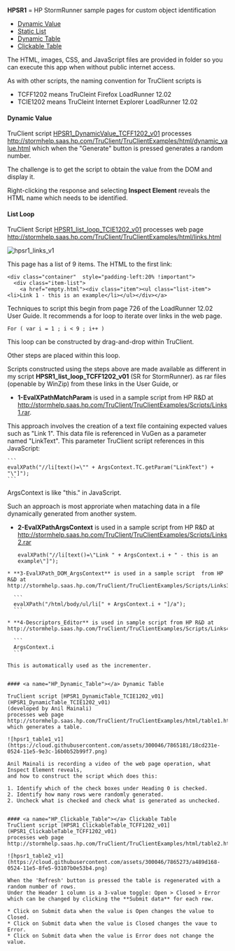 **HPSR1** = HP StormRunner sample pages for custom object identification 

 * <a href="#HP_Dynamic_Value"> Dynamic Value</a>
 * <a href="#HP_List"> Static List</a>
 * <a href="#HP_Dynamic_Table"> Dynamic Table</a>
 * <a href="#HP_Clickable_Table"> Clickable Table</a>

The HTML, images, CSS, and JavaScript files are provided in folder so 
you can execute this app when without public internet access.

As with other scripts, the naming convention for TruClient scripts is

  * TCFF1202 means TruCleint Firefox LoadRunner 12.02
  * TCIE1202 means TruCleint Internet Explorer LoadRunner 12.02

#### <a name="HP_Dynamic_Value"></a> Dynamic Value

TruClient script <a href="HPSR1_DynamicValue_TCFF1202_v01">HPSR1_DynamicValue_TCFF1202_v01</a>
processes http://stormhelp.saas.hp.com/TruClient/TruClientExamples/html/dynamic_value.html
which when the "Generate" button is pressed generates a random number.

The challenge is to get the script to obtain the value from the DOM and display it.

Right-clicking the response and selecting **Inspect Element** reveals the HTML name which needs to be identified.


#### <a name="HP_List"></a> List Loop

TruClient Script 
[HPSR1_list_loop_TCIE1202_v01](HPSR1_list_loop_TCIE1202_v01)
processes web page http://stormhelp.saas.hp.com/TruClient/TruClientExamples/html/links.html

![hpsr1_links_v1](https://cloud.githubusercontent.com/assets/300046/7865417/c62daa14-0525-11e5-97fd-c5ab19bee124.png)

This page has a list of 9 items. The HTML to the first link:

```
<div class="container"  style="padding-left:20% !important">
  <div class="item-list">
    <a href="empty.html"><div class="item"><ul class="list-item"><li>Link 1 - this is an example</li></ul></div></a>
```

Techniques to script this begin from page 726 of the LoadRunner 12.02 User Guide.
It recommends a for loop to iterate over links in the web page.

  ```
  For ( var i = 1 ; i < 9 ; i++ )
  ```

This loop can be constructed by drag-and-drop within TruClient.

Other steps are placed within this loop.

Scripts constructed using the steps above are made available as different 
in my script **HPSR1_list_loop_TCFF1202_v01** (SR for StormRunner).
as rar files (openable by WinZip) from these links in the User Guide, or 

  * **1-EvalXPathMatchParam** is used in a sample script  from HP R&D at
 http://stormhelp.saas.hp.com/TruClient/TruClientExamples/Scripts/Links1.rar.

This approach involves the creation of a text file containing expected values
such as "Link 1". This data file is referenced in VuGen as a parameter named
"LinkText". This parameter TruClient scriipt references in this JavaScript:

    ```
    evalXPath("//li[text()=\"" + ArgsContext.TC.getParam("LinkText") + "\"]");
    ```

ArgsContext is like "this." in JavaScript.

Such an approach is most approriate when mataching data in a file dynamically generated
from another system.


  * **2-EvalXPathArgsContext** is used in a sample script  from HP R&D at
  http://stormhelp.saas.hp.com/TruClient/TruClientExamples/Scripts/Links2.rar
  
    ```
    evalXPath("//li[text()=\"Link " + ArgsContext.i + " - this is an example\"]");
  ```
  * **3-EvalXPath_DOM_ArgsContext** is used in a sample script  from HP R&D at
  http://stormhelp.saas.hp.com/TruClient/TruClientExamples/Scripts/Links3.rar

    ```
    evalXPath("/html/body/ul/li[" + ArgsContext.i + "]/a");
    ```

  * **4-Descriptors_Editor** is used in sample script from HP R&D at
  http://stormhelp.saas.hp.com/TruClient/TruClientExamples/Scripts/Links4.rar

    ```
    ArgsContext.i
    ```

This is automatically used as the incrementer.


#### <a name="HP_Dynamic_Table"></a> Dynamic Table

TruClient script [HPSR1_DynamicTable_TCIE1202_v01](HPSR1_DynamicTable_TCIE1202_v01)
(developed by Anil Mainali)
processes web page http://stormhelp.saas.hp.com/TruClient/TruClientExamples/html/table1.html
which generates a table. 

![hpsr1_table1_v1](https://cloud.githubusercontent.com/assets/300046/7865181/18cd231e-0524-11e5-9e3c-16b0b52b99f7.png)

Anil Mainali is recording a video of the web page operation, what Inspect Element reveals,
and how to construct the script which does this:

1. Identify which of the check boxes under Heading 0 is checked.
2. Identify how many rows were randomly generated.
2. Uncheck what is checked and check what is generated as unchecked.


#### <a name="HP_Clickable_Table"></a> Clickable Table
TruClient script [HPSR1_ClickableTable_TCFF1202_v01](HPSR1_ClickableTable_TCFF1202_v01)
processes web page http://stormhelp.saas.hp.com/TruClient/TruClientExamples/html/table2.html

![hpsr1_table2_v1](https://cloud.githubusercontent.com/assets/300046/7865273/a489d168-0524-11e5-8fe5-93107b0e53b4.png)

When the 'Refresh' button is pressed the table is regenerated with a random number of rows.
Under the Header 1 column is a 3-value toggle: Open > Closed > Error
which can be changed by clicking the **Submit data** for each row.

 * Click on Submit data when the value is Open changes the value to Closed.
 * Click on Submit data when the value is Closed changes the vaue to Error.
 * Click on Submit data when the value is Error does not change the value.
